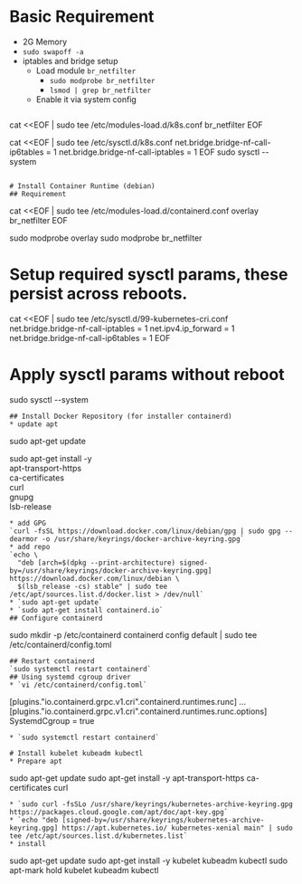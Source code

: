 # Basic Requirement
* 2G Memory
* `sudo swapoff -a`
* iptables and bridge setup
  * Load module `br_netfilter`
    * `sudo modprobe br_netfilter`
    * `lsmod | grep br_netfilter`
  * Enable it via system config
  ```
cat <<EOF | sudo tee /etc/modules-load.d/k8s.conf
br_netfilter
EOF

cat <<EOF | sudo tee /etc/sysctl.d/k8s.conf
net.bridge.bridge-nf-call-ip6tables = 1
net.bridge.bridge-nf-call-iptables = 1
EOF
sudo sysctl --system
  ```

# Install Container Runtime (debian)
## Requirement
```
cat <<EOF | sudo tee /etc/modules-load.d/containerd.conf
overlay
br_netfilter
EOF

sudo modprobe overlay
sudo modprobe br_netfilter

# Setup required sysctl params, these persist across reboots.
cat <<EOF | sudo tee /etc/sysctl.d/99-kubernetes-cri.conf
net.bridge.bridge-nf-call-iptables  = 1
net.ipv4.ip_forward                 = 1
net.bridge.bridge-nf-call-ip6tables = 1
EOF

# Apply sysctl params without reboot
sudo sysctl --system
```
## Install Docker Repository (for installer containerd)
* update apt
```
sudo apt-get update

sudo apt-get install -y \
  apt-transport-https \
  ca-certificates \
  curl \
  gnupg \
  lsb-release
```
* add GPG
`curl -fsSL https://download.docker.com/linux/debian/gpg | sudo gpg --dearmor -o /usr/share/keyrings/docker-archive-keyring.gpg`
* add repo
`echo \
  "deb [arch=$(dpkg --print-architecture) signed-by=/usr/share/keyrings/docker-archive-keyring.gpg] https://download.docker.com/linux/debian \
  $(lsb_release -cs) stable" | sudo tee /etc/apt/sources.list.d/docker.list > /dev/null`
* `sudo apt-get update`
* `sudo apt-get install containerd.io`
## Configure containerd
```
sudo mkdir -p /etc/containerd
containerd config default | sudo tee /etc/containerd/config.toml
```
## Restart containerd
`sudo systemctl restart containerd`
## Using systemd cgroup driver
* `vi /etc/containerd/config.toml`
```
[plugins."io.containerd.grpc.v1.cri".containerd.runtimes.runc]
  ...
  [plugins."io.containerd.grpc.v1.cri".containerd.runtimes.runc.options]
    SystemdCgroup = true
```
* `sudo systemctl restart containerd`

# Install kubelet kubeadm kubectl
* Prepare apt
```
sudo apt-get update
sudo apt-get install -y apt-transport-https ca-certificates curl
```
* `sudo curl -fsSLo /usr/share/keyrings/kubernetes-archive-keyring.gpg https://packages.cloud.google.com/apt/doc/apt-key.gpg`
* `echo "deb [signed-by=/usr/share/keyrings/kubernetes-archive-keyring.gpg] https://apt.kubernetes.io/ kubernetes-xenial main" | sudo tee /etc/apt/sources.list.d/kubernetes.list`
* install
```
sudo apt-get update
sudo apt-get install -y kubelet kubeadm kubectl
sudo apt-mark hold kubelet kubeadm kubectl
```
